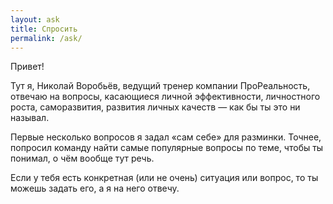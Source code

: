 ```yaml
---
layout: ask
title: Спросить
permalink: /ask/
---
```


Привет!

Тут я, Николай Воробьёв, ведущий тренер компании ПроРеальность, отвечаю на вопросы, касающиеся личной эффективности, личностного роста, саморазвития, развития личных качеств — как бы ты это ни называл.

Первые несколько вопросов я задал «сам себе» для разминки. Точнее, попросил команду найти самые популярные вопросы по теме, чтобы ты понимал, о чём вообще тут речь.

Если у тебя есть конкретная (или не очень) ситуация или вопрос, то ты можешь задать его, а я на него отвечу.